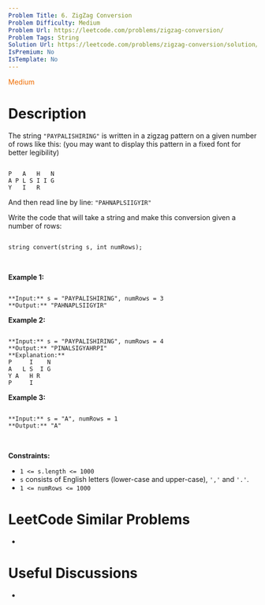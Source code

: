 ```yaml
---
Problem Title: 6. ZigZag Conversion
Problem Difficulty: Medium
Problem Url: https://leetcode.com/problems/zigzag-conversion/
Problem Tags: String
Solution Url: https://leetcode.com/problems/zigzag-conversion/solution/
IsPremium: No
IsTemplate: No
---
```


<span style="color: rgb(239, 108, 0);">Medium</span>

# Description

The string `"PAYPALISHIRING"` is written in a zigzag pattern on a given number of rows like this: (you may want to display this pattern in a fixed font for better legibility)



```

P   A   H   N
A P L S I I G
Y   I   R

```

And then read line by line: `"PAHNAPLSIIGYIR"`


Write the code that will take a string and make this conversion given a number of rows:



```

string convert(string s, int numRows);

```

 


**Example 1:**



```

**Input:** s = "PAYPALISHIRING", numRows = 3
**Output:** "PAHNAPLSIIGYIR"

```

**Example 2:**



```

**Input:** s = "PAYPALISHIRING", numRows = 4
**Output:** "PINALSIGYAHRPI"
**Explanation:**
P     I    N
A   L S  I G
Y A   H R
P     I

```

**Example 3:**



```

**Input:** s = "A", numRows = 1
**Output:** "A"

```

 


**Constraints:**


* `1 <= s.length <= 1000`
* `s` consists of English letters (lower-case and upper-case), `','` and `'.'`.
* `1 <= numRows <= 1000`




# LeetCode Similar Problems

- []()

# Useful Discussions

- []()
